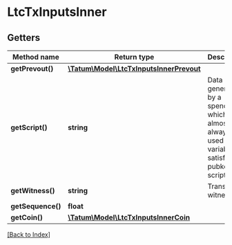 # LtcTxInputsInner

## Getters

Method name | Return type | Description | Notes
------------ | ------------- | ------------- | -------------
**getPrevout()** | [**\Tatum\Model\LtcTxInputsInnerPrevout**](LtcTxInputsInnerPrevout.md) |  | [optional]
**getScript()** | **string** | Data generated by a spender which is almost always used as variables to satisfy a pubkey script. | [optional]
**getWitness()** | **string** | Transaction witness. | [optional]
**getSequence()** | **float** |  | [optional]
**getCoin()** | [**\Tatum\Model\LtcTxInputsInnerCoin**](LtcTxInputsInnerCoin.md) |  | [optional]

[[Back to Index]](../index.md)
